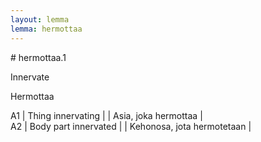 ```yaml
---
layout: lemma
lemma: hermottaa
---
```


<div class="sense">
# <span class="sensename">hermottaa.1</span>

<span class="description">Innervate</span>

<span class="description">Hermottaa</span>

A1 | Thing innervating |   | Asia, joka hermottaa |  
A2 | Body part innervated |   | Kehonosa, jota hermotetaan |  

</div>

